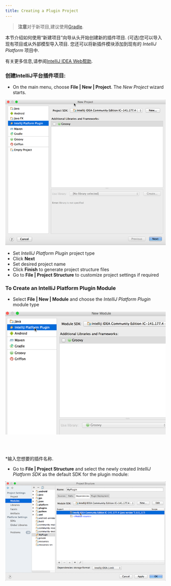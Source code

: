 ```yaml
---
title: Creating a Plugin Project
---
```


> **注意**对于新项目,建议使用[Gradle](/tutorials/build_system.md).


本节介绍如何使用“新建项目”向导从头开始创建新的插件项目. 
(可选)您可以导入现有项目或从外部模型导入项目.
您还可以将新插件模块添加到现有的 *IntelliJ Platform* 项目中.

有关更多信息,请参阅[IntelliJ IDEA Web帮助](https://www.jetbrains.com/idea/help/new-project-wizard.html).


### 创建IntelliJ平台插件项目:


*  On the main menu, choose **File \| New \| Project**. The *New Project*
   wizard starts.

![新建项目向导](img/new_project_wizard.png)


*  Set *IntelliJ Platform Plugin* project type
*  Click **Next**
*  Set desired project name
*  Click **Finish** to generate project structure files
*  Go to **File \| Project Structure** to customize project settings if required

### To Create an IntelliJ Platform Plugin Module
*  Select **File \| New \| Module** and choose the *IntelliJ Platform Plugin* module type

![IntelliJ平台插件模块](img/intellij_platform_plugin_module.png)

<BR/>

<BR/>

*输入您想要的插件名称.


*  Go to **File \| Project Structure** and select the newly created *IntelliJ Platform SDK* as the default SDK for the plugin module:

![设置插件模块SDK](img/set_plugin_module_sdk.png)



